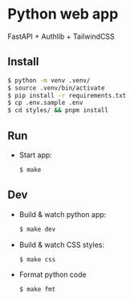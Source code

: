 # Python web app

FastAPI + Authlib + TailwindCSS

## Install

```bash
$ python -m venv .venv/
$ source .venv/bin/activate
$ pip install -r requirements.txt
$ cp .env.sample .env
$ cd styles/ && pnpm install
```

## Run

* Start app:

    ```bash
    $ make
    ```

## Dev

* Build & watch python app:

    ```bash
    $ make dev
    ```

* Build & watch CSS styles:

    ```bash
    $ make css
    ```

* Format python code

    ```bash
    $ make fmt
    ```
